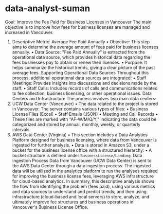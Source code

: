 # data-analyst-suman

 Goal: Improve the Fee Paid for Business Licenses in Vancouver
The main objective is to improve how fees for business licenses are managed and increased in Vancouver.
 1. Descriptive Metric: Average Fee Paid Annually
•	Objective: This step aims to determine the average amount of fees paid for business licenses annually.
•	Data Source: "Fee Paid Annually" is extracted from the operational data source, which provides historical data regarding the fees businesses pay to obtain or renew their licenses.
•	Purpose: It helps summarize the historical trends, giving a clear picture of the past average fees.
Supporting Operational Data Sources
Throughout this process, additional operational data sources are integrated:
•	Staff Meetings: Provides insights into discussions and decisions made by the staff.
•	Staff Calls: Includes records of calls and communications related to fee collection, business licensing, or other operational issues.
Data Centers and Infrastructure
The process involves two main data centers:
1. UCW Data Center (Vancouver)
•	The data related to the project is stored in Vancouver. The server contains various types of files:
•	Business License Files (Excel)
•	Staff Emails (JSON)
•	Meeting and Call Records
•	These files are marked with "AF-W/M/Q/Y," indicating the data could be categorized and stored by annual, monthly, weekly, or quarterly intervals.
2. AWS Data Center (Virginia)
•	This section includes a Data Analytics Platform designed for business licensing, where data from Vancouver is ingested for further analysis.
•	Data is stored in Amazon S3, under a bucket for the business license office with a structured hierarchy:
•	A bucket structure is defined under `BusinessLicense/Landing`.
 Data Ingestion Process
Data from Vancouver (UCW Data Center) is sent to the AWS Data Center through a data ingestion process. The ingested data will be utilized in the analytics platform to run the analyses required for improving the business license fees, leveraging AWS infrastructure for cloud-based analytics.
In summary, this descriptive analysis shows the flow from identifying the problem (fees paid), using various metrics and data sources to understand and predict trends, and then using infrastructure (cloud-based and local servers) to store, analyze, and ultimately improve fee structures and business operations in Vancouver's Business License Office.
